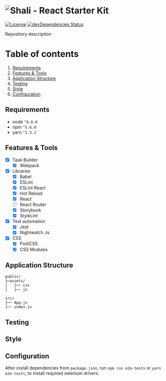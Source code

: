 ![Shali - React Starter Kit](url)
===
[![License](https://img.shields.io/github/license/mashape/apistatus.svg?maxAge=2592000)](https://github.com/allangrds/Shali-React-Starter-Kit/blob/master/LICENSE)
[![devDependencies Status](https://david-dm.org/allangrds/shali-react-starter-kit/dev-status.svg)](https://david-dm.org/allangrds/shali-react-starter-kit?type=dev)

Repository description

# Table of contents
1. [Requirements](#requirements)
1. [Features & Tools](#features-and-tools)
1. [Application Structure](#application-structure)
1. [Testing](#testing)
1. [Style](#style)
1. [Configuration](#configuration)

## Requirements
- node `^9.8.0`
- npm `^5.6.0`
- yarn `^1.5.1`

## Features & Tools
- [x] Task Builder
  - [x] Webpack
- [x] Libraries
  - [x] Babel
  - [x] ESLint
  - [x] ESLint React
  - [x] Hot Reload
  - [x] React
  - [ ] React Router
  - [x] Storybook
  - [x] StyleLint
- [x] Test automation
  - [x] Jest
  - [x] Nightwatch Js
- [x] CSS
  - [x] PostCSS
  - [x] CSS Modules

## Application Structure
```
public/
├─assets/
│   ├── css
│   ├── js

src/
├── App.js
├── index.js
```

## Testing
## Style
## Configuration
After install dependencies from `package.json`, run `npm run e2e-tests` or `yarn e2e-tests`, to install required selenium drivers.
